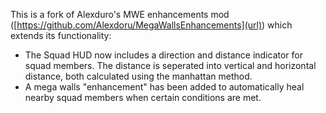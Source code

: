This is a fork of Alexduro's MWE enhancements mod ([https://github.com/Alexdoru/MegaWallsEnhancements](url)) which extends its functionality:
* The Squad HUD now includes a direction and distance indicator for squad members. The distance is seperated into vertical and horizontal distance, both calculated using the manhattan method.
* A mega walls "enhancement" has been added to automatically heal nearby squad members when certain conditions are met.
